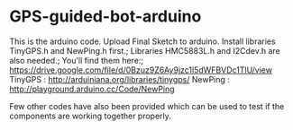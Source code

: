 # GPS-guided-bot-arduino

This is the arduino code. Upload Final Sketch to arduino. Install libraries TinyGPS.h and NewPing.h first.;
Libraries HMC5883L.h and I2Cdev.h are also needed.;
You'll find them here:;
https://drive.google.com/file/d/0Bzuz9Z6Ay9jzc1l5dWFBVDc1TlU/view
TinyGPS : http://arduiniana.org/libraries/tinygps/
NewPing : http://playground.arduino.cc/Code/NewPing

Few other codes have also been provided which can be used to test if the components are working together properly.

